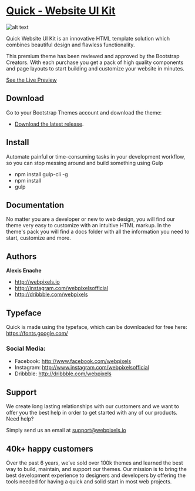 # [Quick - Website UI Kit](http://themes.getbootstrap.com/preview/?theme_id=28779)

![alt text](https://webpixels.s3.eu-central-1.amazonaws.com/public/themes/quick-website-ui-kit.png "Quick - Website UI Kit")

Quick Website UI Kit is an innovative HTML template solution which combines beautiful design and flawless functionality.

This premium theme has been reviewed and approved by the Bootstrap Creators. With each purchase you get a pack of high quality components and page layouts to start building and customize your website in minutes.

[See the Live Preview](http://themes.getbootstrap.com/preview/?theme_id=28779)

## Download

Go to your Bootstrap Themes account and download the theme:

- [Download the latest release](http://themes.getbootstrap.com/).

## Install

Automate painful or time-consuming tasks in your development workflow, so you can stop messing around and build something using Gulp

- npm install gulp-cli -g
- npm install
- gulp

## Documentation

No matter you are a developer or new to web design, you will find our theme very easy to customize with an intuitive HTML markup. In the theme's pack you will find a docs folder with all the information you need to start, customize and more.

## Authors

**Alexis Enache**

+ <http://webpixels.io>
+ <http://instagram.com/webpixelsofficial>
+ <http://dribbble.com/webpixels>

## Typeface

Quick is made using the  typeface, which can be downloaded for free here: https://fonts.google.com/


### Social Media:

- Facebook: <http://www.facebook.com/webpixels>
- Instagram: <http://www.instagram.com/webpixelsofficial>
- Dribbble: <http://dribbble.com/webpixels>

## Support

We create long lasting relationships with our customers and we want to offer you the best help in order to get started with any of our products.
Need help?

Simply send us an email at support@webpixels.io

## 40k+ happy customers

Over the past 6 years, we’ve sold over 100k themes and learned the best way to build, maintain, and support our themes. Our mission is to bring the best development experience to designers and developers by offering the tools needed for having a quick and solid start in most web projects.
